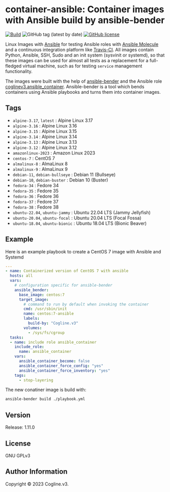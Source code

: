 # container-ansible: Container images with Ansible build by ansible-bender

[![Build](https://github.com/coglinev3/container-ansible/actions/workflows/build.yml/badge.svg)](https://github.com/coglinev3/container-ansible/actions/workflows/build.yml) ![GitHub tag (latest by date)](https://img.shields.io/github/v/tag/coglinev3/container-ansible) [![GitHub license](https://img.shields.io/github/license/coglinev3/container-ansible)](https://github.com/coglinev3/container-python/blob/master/LICENSE)

Linux Images with [Ansible](https://docs.ansible.com/ansible/latest/index.html "Ansible Documentation") for testing Ansible roles with [Ansible Molecule](https://molecule.readthedocs.io/en/latest/ "Ansible Molecule Documentation") and a continuous integration platform like [Travis-CI](https://docs.travis-ci.com/ "Travis-CI Documentation"). All images contain Python, Ansible, SSH, Sudo and an init system (sysvinit or systemd), so that these images can be used for almost all tests as a replacement for a full-fledged virtual machine, such as for testing `service` management functionality.

The images were built with the help of [ansible-bender](https://ansible-community.github.io/ansible-bender/build/html/index.html "ansible-bender documentation") and the Ansible role [coglinev3.ansible_container](https://galaxy.ansible.com/coglinev3/ansible_container "coglinev3.ansible_container"). Ansible-bender is a tool which bends containers using Ansible playbooks and turns them into container images.


## Tags

  - `alpine-3.17`, `latest` : Alpine Linux 3.17
  - `alpine-3.16` : Alpine Linux 3.16
  - `alpine-3.15` : Alpine Linux 3.15
  - `alpine-3.14` : Alpine Linux 3.14
  - `alpine-3.13` : Alpine Linux 3.13
  - `alpine-3.12` : Alpine Linux 3.12
  - `amazonlinux-2023` : Amazon Linux 2023
  - `centos-7` : CentOS 7
  - `almalinux-8` : AlmaLinux 8
  - `almalinux-9` : AlmaLinux 9
  - `debian-11`, `debian-bullseye` : Debian 11 (Bullseye)
  - `debian-10`, `debian-buster` : Debian 10 (Buster)
  - `fedora-34` : Fedore 34
  - `fedora-35` : Fedore 35
  - `fedora-36` : Fedore 36
  - `fedora-37` : Fedore 37
  - `fedora-38` : Fedore 38
  - `ubuntu-22.04`, `ubuntu-jammy` : Ubuntu 22.04 LTS (Jammy Jellyfish)
  - `ubuntu-20.04`, `ubuntu-focal` : Ubuntu 20.04 LTS (Focal Fossa)
  - `ubuntu-18.04`, `ubuntu-bionic` : Ubuntu 18.04 LTS (Bionic Beaver)

## Example


Here is an example playbook to create a CentOS 7 image with Ansible and Systemd

```yml
---
- name: Containerized version of CentOS 7 with ansible
  hosts: all
  vars:
    # configuration specific for ansible-bender
    ansible_bender:
      base_image: centos:7
      target_image:
        # command to run by default when invoking the container
        cmd: /usr/sbin/init
        name: centos:7-ansible
        labels:
          build-by: "Cogline.v3"
        volumes:
          - /sys/fs/cgroup
  tasks:
  - name: include role ansible_container
    include_role:
      name: ansible_container
    vars:
      ansible_container_become: false
      ansible_container_force_config: "yes"
      ansible_container_force_inventory: "yes"
    tags:
      - stop-layering
```

The new conatiner image is build with:

```sh
ansible-bender build ./playbook.yml
```

## Version

Release: 1.11.0

## License

GNU GPLv3

## Author Information

Copyright &copy; 2023 Cogline.v3.
